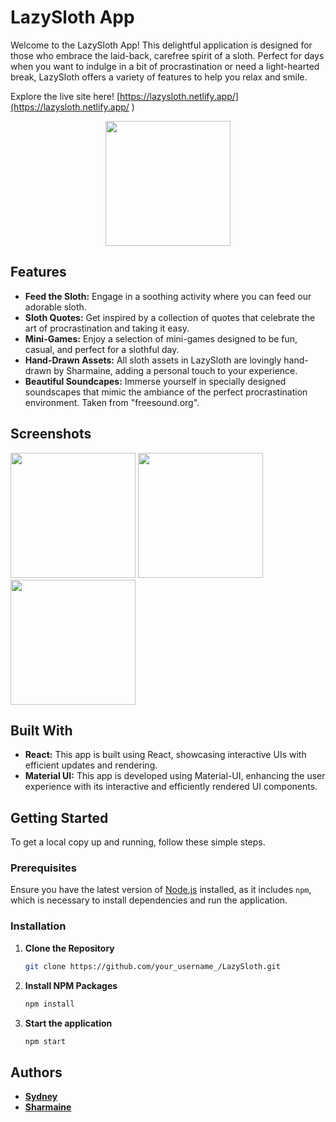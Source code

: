 # LazySloth App

Welcome to the LazySloth App! This delightful application is designed for those who embrace the laid-back, carefree spirit of a sloth. Perfect for days when you want to indulge in a bit of procrastination or need a light-hearted break, LazySloth offers a variety of features to help you relax and smile.

Explore the live site here! [https://lazysloth.netlify.app/](https://lazysloth.netlify.app/ )

<p align="center">
<img src="https://github.com/sydteo/lazysloth/assets/71167004/8bf2dfca-4574-4129-9c03-3187fce1ceae" width="200" height="auto">
</p>

## Features

- **Feed the Sloth:** Engage in a soothing activity where you can feed our adorable sloth.
- **Sloth Quotes:** Get inspired by a collection of quotes that celebrate the art of procrastination and taking it easy.
- **Mini-Games:** Enjoy a selection of mini-games designed to be fun, casual, and perfect for a slothful day.
- **Hand-Drawn Assets:** All sloth assets in LazySloth are lovingly hand-drawn by Sharmaine, adding a personal touch to your experience.
- **Beautiful Soundcapes:** Immerse yourself in specially designed soundscapes that mimic the ambiance of the perfect procrastination environment. Taken from "freesound.org".

## Screenshots
<div flex="row">
<img src="https://github.com/sydteo/lazysloth/assets/54767477/67091117-20df-4995-a617-67aa5335bf3a" width="200">
<img src="https://github.com/sydteo/lazysloth/assets/54767477/e938d180-1b47-40ad-bd9a-6451d68e08d0" width="200">
<img src="https://github.com/sydteo/lazysloth/assets/54767477/cae9b81b-fcfd-44ee-864e-ad8ac7efca60" width="200">
</div>

## Built With

- **React:** This app is built using React, showcasing interactive UIs with efficient updates and rendering.
- **Material UI:** This app is developed using Material-UI, enhancing the user experience with its interactive and efficiently rendered UI components.
  
## Getting Started

To get a local copy up and running, follow these simple steps.

### Prerequisites

Ensure you have the latest version of [Node.js](https://nodejs.org/) installed, as it includes `npm`, which is necessary to install dependencies and run the application.

### Installation

1. **Clone the Repository**

   ```sh
   git clone https://github.com/your_username_/LazySloth.git

   ```

2. **Install NPM Packages**

   ```sh
   npm install

   ```

3. **Start the application**
   ```sh
   npm start
   ```

## Authors

- [**Sydney**](https://github.com/sydteo)
- [**Sharmaine**](https://github.com/sharmaine1028)
